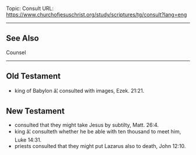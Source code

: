 Topic: Consult
URL: https://www.churchofjesuschrist.org/study/scriptures/tg/consult?lang=eng

---

## See Also

Counsel

---

## Old Testament

- king of Babylon â¦ consulted with images, Ezek. 21:21.

## New Testament

- consulted that they might take Jesus by subtilty, Matt. 26:4.
- king â¦ consulteth whether he be able with ten thousand to meet him, Luke 14:31.
- priests consulted that they might put Lazarus also to death, John 12:10.

